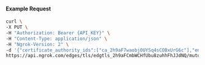 <!-- Code generated for API Clients. DO NOT EDIT. -->

#### Example Request

```bash
curl \
-X PUT \
-H "Authorization: Bearer {API_KEY}" \
-H "Content-Type: application/json" \
-H "Ngrok-Version: 2" \
-d '{"certificate_authority_ids":["ca_2h9aF7waobj0UYSq4sCOBxUrG6c"],"enabled":true}' \
https://api.ngrok.com/edges/tls/edgtls_2h9aFCmbWCHfUbu8zuhhFhJJdNQ/mutual_tls
```
